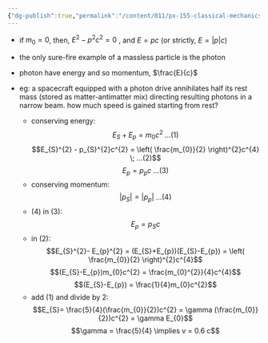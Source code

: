 ```yaml
---
{"dg-publish":true,"permalink":"/content/011/px-155-classical-mechanics-and-special-reltivity/special-relativity/px-155-i-relativistic-momentum-mass-and-energy/px-155-i7-massless-particles/","created":"2024-10-01T18:27:09.808+01:00","updated":"2024-11-26T19:59:36.082+00:00"}
---
```


- if $m_{0}=0$, then, $E^{2}-p^{2}c^{2}=0$ , and $E = pc$ (or strictly, $E=|p|c$)
- the only sure-fire example of a massless particle is the photon
- photon have energy and so momentum, $\frac{E}{c}$

- eg: a spacecraft equipped with a photon drive annihilates half its rest mass (stored as matter-antimatter mix) directing resulting photons in a narrow beam. how much speed is gained starting from rest?
	- conserving energy: $$E_{S} + E_{p} = m_{0}c^{2}\; ...(1)$$ $$E_{S}^{2} - p_{S}^{2}c^{2} = \left( \frac{m_{0}}{2} \right)^{2}c^{4} \; ...(2)$$
$$E_{p} = p_{p}c \; ...(3)$$
	- conserving momentum:
$$|p_{S}| = |p_{p}| \; ...(4)$$
	- $(4)$ in $(3)$:
$$E_{p} = p_{S}c$$
	- in $(2)$:
$$E_{S}^{2}- E_{p}^{2} = (E_{S}+E_{p})(E_{S}-E_{p}) = \left( \frac{m_{0}}{2} \right)^{2}c^{4}$$
	$$(E_{S}-E_{p})m_{0}c^{2} = \frac{m_{0}^{2}}{4}c^{4}$$
	$$(E_{S}-E_{p}) = \frac{1}{4}m_{0}c^{2}$$
	- add $(1)$ and divide by $2$:
$$E_{S}= \frac{5}{4}(\frac{m_{0}}{2})c^{2} = \gamma (\frac{m_{0}}{2})c^{2} = \gamma E_{0}$$
	$$\gamma = \frac{5}{4} \implies v = 0.6 c$$
